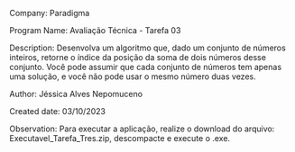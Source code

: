 
Company: Paradigma
 
Program Name: Avaliação Técnica - Tarefa 03

Description: Desenvolva um algoritmo que, dado um conjunto de números inteiros,
retorne o índice da posição da soma de dois números desse conjunto. Você pode assumir que
cada conjunto de números tem apenas uma solução, e você não pode usar o mesmo número duas vezes. 

Author: Jéssica Alves Nepomuceno

Created date: 03/10/2023

Observation: Para executar a aplicação, realize o download do arquivo: Executavel_Tarefa_Tres.zip, descompacte e execute o .exe.
